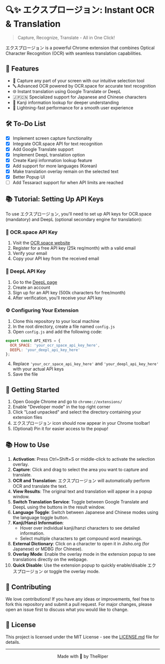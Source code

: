 # 🔍✨ エクスプロージョン: Instant OCR & Translation

> Capture, Recognize, Translate - All in One Click!

エクスプロージョン is a powerful Chrome extension that combines Optical Character Recognition (OCR) with seamless translation capabilities.

## 🌟 Features

- 📸 Capture any part of your screen with our intuitive selection tool
- 🔤 Advanced OCR powered by OCR.space for accurate text recognition
- 🌐 Instant translation using Google Translate or DeepL
- 🇯🇵🇨🇳 Specialized support for Japanese and Chinese characters
- 🧠 Kanji information lookup for deeper understanding
- 🚀 Lightning-fast performance for a smooth user experience

## 🛠 To-Do List

- [x] Implement screen capture functionality
- [x] Integrate OCR.space API for text recognition
- [x] Add Google Translate support
- [x] Implement DeepL translation option
- [x] Create Kanji information lookup feature
- [x] Add support for more languages (Korean)
- [x] Make translation overlay remain on the selected text
- [x] Better Popup UI
- [ ] Add Tessaract support for when API limits are reached

## 📚 Tutorial: Setting Up API Keys

To use エクスプロージョン, you'll need to set up API keys for OCR.space (mandatory) and DeepL (optional secondary engine for translation):

### 🔑 OCR.space API Key

1. Visit the [OCR.space website](https://ocr.space/ocrapi)
2. Register for a free API key (25k req/month) with a valid email
3. Verify your email
4. Copy your API key from the received email

### 🔑 DeepL API Key

1. Go to the [DeepL page](https://www.deepl.com/)
2. Create an account
3. Sign up for an API key (500k characters for free/month)
4. After verification, you'll receive your API key

### ⚙️ Configuring Your Extension

1. Clone this repository to your local machine
2. In the root directory, create a file named `config.js`
3. Open `config.js` and add the following code:

```javascript
export const API_KEYS = {
  OCR_SPACE: 'your_ocr_space_api_key_here',
  DEEPL: 'your_deepl_api_key_here'
};
```

4. Replace `'your_ocr_space_api_key_here'` and `'your_deepl_api_key_here'` with your actual API keys
5. Save the file

## 🚀 Getting Started

1. Open Google Chrome and go to `chrome://extensions/`
2. Enable "Developer mode" in the top right corner
3. Click "Load unpacked" and select the directory containing your extension files
4. エクスプロージョン icon should now appear in your Chrome toolbar!
5. (Optional) Pin it for easier access to the popup!

## 📚 How to Use

1. **Activation**: Press Ctrl+Shift+S or middle-click to activate the selection overlay.
2. **Capture**: Click and drag to select the area you want to capture and translate.
3. **OCR and Translation**: エクスプロージョン will automatically perform OCR and translate the text.
4. **View Results**: The original text and translation will appear in a popup window.
5. **Switch Translation Service**: Toggle between Google Translate and DeepL using the buttons in the result window.
6. **Language Toggle**: Switch between Japanese and Chinese modes using the language toggle button.
7. **Kanji/Hanzi Information**: 
   - Hover over individual kanji/hanzi characters to see detailed information.
   - Select multiple characters to get compound word meanings.
8. **External Dictionary**: Click on a character to open it in Jisho.org (for Japanese) or MDBG (for Chinese).
9. **Overlay Mode**: Enable the overlay mode in the extension popup to see translations directly on the webpage.
10. **Quick Disable**: Use the extension popup to quickly enable/disable エクスプロージョン or toggle the overlay mode.

## 🤝 Contributing

We love contributions! If you have any ideas or improvements, feel free to fork this repository and submit a pull request. For major changes, please open an issue first to discuss what you would like to change.

## 📄 License

This project is licensed under the MIT License - see the [LICENSE.md](LICENSE) file for details.

---

<p align="center">Made with 🖤 by TheRiper</p>
